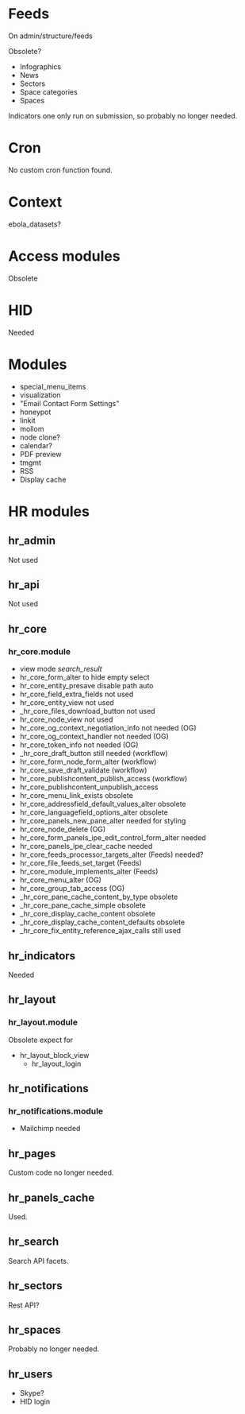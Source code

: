 # Feeds

On admin/structure/feeds

Obsolete?

- Infographics
- News
- Sectors
- Space categories
- Spaces

Indicators one only run on submission, so probably no longer needed.

# Cron

No custom cron function found.

# Context

ebola_datasets?

# Access modules

Obsolete

# HID

Needed

# Modules

- special_menu_items
- visualization
- "Email Contact Form Settings"
- honeypot
- linkit
- mollom
- node clone?
- calendar?
- PDF preview
- tmgmt
- RSS
- Display cache


# HR modules

## hr_admin

Not used

## hr_api

Not used

## hr_core

### hr_core.module

- view mode *search_result*
- hr_core_form_alter to hide empty select
- hr_core_entity_presave disable path auto
- hr_core_field_extra_fields not used
- hr_core_entity_view not used
- _hr_core_files_download_button not used
- hr_core_node_view not used
- hr_core_og_context_negotiation_info not needed (OG)
- hr_core_og_context_handler not needed (OG)
- hr_core_token_info not needed (OG)
- _hr_core_draft_button still needed (workflow)
- hr_core_form_node_form_alter (workflow)
- hr_core_save_draft_validate (workflow)
- hr_core_publishcontent_publish_access (workflow)
- hr_core_publishcontent_unpublish_access
- hr_core_menu_link_exists obsolete
- hr_core_addressfield_default_values_alter obsolete
- hr_core_languagefield_options_alter obsolete
- hr_core_panels_new_pane_alter needed for styling
- hr_core_node_delete (OG)
- hr_core_form_panels_ipe_edit_control_form_alter needed
- hr_core_panels_ipe_clear_cache needed
- hr_core_feeds_processor_targets_alter (Feeds) needed?
- hr_core_file_feeds_set_target (Feeds)
- hr_core_module_implements_alter (Feeds)
- hr_core_menu_alter (OG)
- hr_core_group_tab_access (OG)
- _hr_core_pane_cache_content_by_type obsolete
- _hr_core_pane_cache_simple obsolete
- _hr_core_display_cache_content obsolete
- _hr_core_display_cache_content_defaults obsolete
- _hr_core_fix_entity_reference_ajax_calls still used

## hr_indicators

Needed

## hr_layout

### hr_layout.module

Obsolete expect for

- hr_layout_block_view
  - hr_layout_login

## hr_notifications

### hr_notifications.module

- Mailchimp needed

## hr_pages

Custom code no longer needed.

## hr_panels_cache

Used.

## hr_search

Search API facets.

## hr_sectors

Rest API?

## hr_spaces

Probably no longer needed.

## hr_users

- Skype?
- HID login
